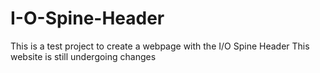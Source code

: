 # I-O-Spine-Header
This is a test project to create a webpage with the I/O Spine Header
This website is still undergoing changes
